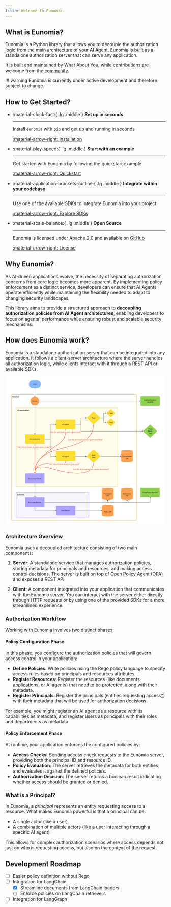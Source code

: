 ```yaml
---
title: Welcome to Eunomia
---
```


## What is Eunomia?

Eunomia is a Python library that allows you to decouple the authorization logic from the main architecture of your AI Agent. Eunomia is built as a standalone authorization server that can serve any application.

It is built and maintained by [What About You][whataboutyou-website], while contributions are welcome from the [community](../community/index.md).

!!! warning
    Eunomia is currently under active development and therefore subject to change.

## How to Get Started?

<div class="grid cards" markdown>

-   :material-clock-fast:{ .lg .middle } __Set up in seconds__

    ---

    Install `eunomia` with `pip` and get up and running in seconds

    [:material-arrow-right: Installation](installation.md#install-latest-release)


-   :material-play-speed:{ .lg .middle } __Start with an example__

    ---

    Get started with Eunomia by following the quickstart example

    [:material-arrow-right: Quickstart](quickstart.md)


-   :material-application-brackets-outline:{ .lg .middle } __Integrate within your codebase__

    ---

    Use one of the available SDKs to integrate Eunomia into your project

    [:material-arrow-right: Explore SDKs](../sdks/index.md)


-   :material-scale-balance:{ .lg .middle } __Open Source__

    ---

    Eunomia is licensed under Apache 2.0 and available on [GitHub][eunomia-github]

    [:material-arrow-right: License](license.md)

</div>

## Why Eunomia?

As AI-driven applications evolve, the necessity of separating authorization concerns from core logic becomes more apparent. By implementing policy enforcement as a distinct service, developers can ensure that AI Agents operate efficiently while maintaining the flexibility needed to adapt to changing security landscapes.

This library aims to provide a structured approach to **decoupling authorization policies from AI Agent architectures**, enabling developers to focus on agents' performance while ensuring robust and scalable security mechanisms.

## How does Eunomia work?

Eunomia is a standalone authorization server that can be integrated into any application. It follows a client-server architecture where the server handles all authorization logic, while clients interact with it through a REST API or available SDKs.

![schema](../assets/schema.png)

### Architecture Overview

Eunomia uses a decoupled architecture consisting of two main components:

1. **Server**: A standalone service that manages authorization policies, storing metadata for principals and resources, and making access control decisions. The server is built on top of [Open Policy Agent (OPA)][opa-website] and exposes a REST API.

2. **Client**: A component integrated into your application that communicates with the Eunomia server. You can interact with the server either directly through HTTP requests or by using one of the provided SDKs for a more streamlined experience.

### Authorization Workflow

Working with Eunomia involves two distinct phases:

#### Policy Configuration Phase

In this phase, you configure the authorization policies that will govern access control in your application:

- **Define Policies**: Write policies using the Rego policy language to specify access rules based on principals and resources attributes.
- **Register Resources**: Register the resources (like documents, applications, or AI agents) that need to be protected, along with their metadata.
- **Register Principals**: Register the principals (entities requesting access[*](#understanding-principals)) with their metadata that will be used for authorization decisions.

For example, you might register an AI agent as a resource with its capabilities as metadata, and register users as principals with their roles and departments as metadata.

#### Policy Enforcement Phase

At runtime, your application enforces the configured policies by:

- **Access Checks**: Sending access check requests to the Eunomia server, providing both the principal ID and resource ID.
- **Policy Evaluation**: The server retrieves the metadata for both entities and evaluates it against the defined policies.
- **Authorization Decision**: The server returns a boolean result indicating whether access should be granted or denied.

### What is a Principal?

In Eunomia, a _principal_ represents an entity requesting access to a resource. What makes Eunomia powerful is that a principal can be:

- A single actor (like a user)
- A combination of multiple actors (like a user interacting through a specific AI agent)

This allows for complex authorization scenarios where access depends not just on who is requesting access, but also on the context of the request.

## Development Roadmap

- [ ] Easier policy definition without Rego
- [ ] Integration for LangChain
    - [x] Streamline documents from LangChain loaders
    - [ ] Enforce policies on LangChain retrievers
- [ ] Integration for LangGraph

[eunomia-github]: https://github.com/whataboutyou-ai/eunomia
[whataboutyou-website]: https://whataboutyou.ai
[opa-website]: https://www.openpolicyagent.org/
